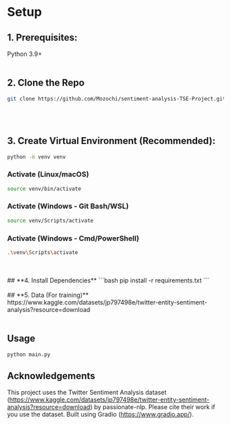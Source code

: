 # Setup

## **1. Prerequisites:**
Python 3.9+
 <br/>
 <br/>

  ## **2. Clone the Repo**
 ```bash
 git clone https://github.com/Mozochi/sentiment-analysis-TSE-Project.git
```
<br/>
<br/>

## **3. Create Virtual Environment (Recommended):**
```bash
python -m venv venv
```

### Activate (Linux/macOS)
```bash
source venv/bin/activate
```
### Activate (Windows - Git Bash/WSL)
```bash
source venv/Scripts/activate
```
### Activate (Windows - Cmd/PowerShell)
```bash
.\venv\Scripts\activate
```
<br/>
<br/>
## **4. Install Dependencies**
```bash
pip install -r requirements.txt
```
<br/>
<br/>
## **5. Data (For training)**
https://www.kaggle.com/datasets/jp797498e/twitter-entity-sentiment-analysis?resource=download

<br/>
<br/>

## **Usage**
```bash
python main.py
```

## **Acknowledgements**

This project uses the Twitter Sentiment Analysis dataset (https://www.kaggle.com/datasets/jp797498e/twitter-entity-sentiment-analysis?resource=download) by passionate-nlp. Please cite their work if you use the dataset.
Built using Gradio (https://www.gradio.app/).